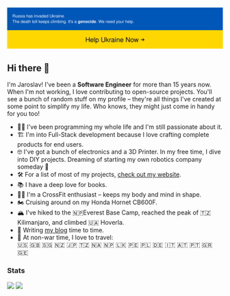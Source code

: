 [![Stand with Ukraine](https://raw.githubusercontent.com/vshymanskyy/StandWithUkraine/main/banner2-direct.svg)](https://vshymanskyy.github.io/StandWithUkraine)

## Hi there 👋

I'm Jaroslav! I've been a **Software Engineer** for more than 15 years now. When I'm not working, I love contributing to open-source projects. You'll see a bunch of random stuff on my profile – they're all things I've created at some point to simplify my life. Who knows, they might just come in handy for you too!

- 👨‍💻 I've been programming my whole life and I'm still passionate about it.
- 🏗️ I'm into Full-Stack development because I love crafting complete products for end users.
- 🤓 I've got a bunch of electronics and a 3D Printer. In my free time, I dive into DIY projects. Dreaming of starting my own robotics company someday 🤖
- 🛠️ For a list of most of my projects, [check out my website](https://husky-dev.me/projects/).
- 📚 I have a deep love for books.
- 🏋️‍♂️ I'm a CrossFit enthusiast – keeps my body and mind in shape.
- 🏍️ Cruising around on my Honda Hornet CB600F.
- 🏔️ I've hiked to the 🇳🇵Everest Base Camp, reached the peak of 🇹🇿 Kilimanjaro, and climbed 🇺🇦 Hoverla.
- 📝 Writing [my blog](https://husky-dev.me/blog/) time to time.
- 🛫 At non-war time, I love to travel:<br/>🇺🇸 🇬🇧 🇸🇬 🇳🇿 🇯🇵 🇹🇿 🇳🇦 🇳🇵 🇱🇰 🇵🇪 🇵🇱 🇩🇪 🇮🇹 🇦🇹 🇵🇹 🇬🇷 🇬🇪

### Stats

<div>
  <img height="135px" src="https://github-readme-stats.vercel.app/api?username=husky-dev&theme=nord&show_icons=true&hide_title=true&hide_border=true&hide_rank=true&include_all_commits=true&count_private=true&line_height=21">
  <img height="135px" src="https://github-readme-stats.vercel.app/api/top-langs/?username=husky-dev&theme=nord&&hide_title=true&hide_border=true&layout=compact&langs_count=8">
</div>
